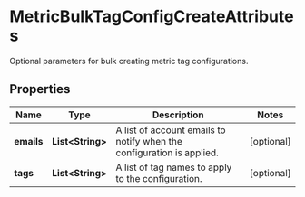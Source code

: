 # MetricBulkTagConfigCreateAttributes

Optional parameters for bulk creating metric tag configurations.

## Properties

| Name       | Type                   | Description                                                           | Notes      |
| ---------- | ---------------------- | --------------------------------------------------------------------- | ---------- |
| **emails** | **List&lt;String&gt;** | A list of account emails to notify when the configuration is applied. | [optional] |
| **tags**   | **List&lt;String&gt;** | A list of tag names to apply to the configuration.                    | [optional] |

